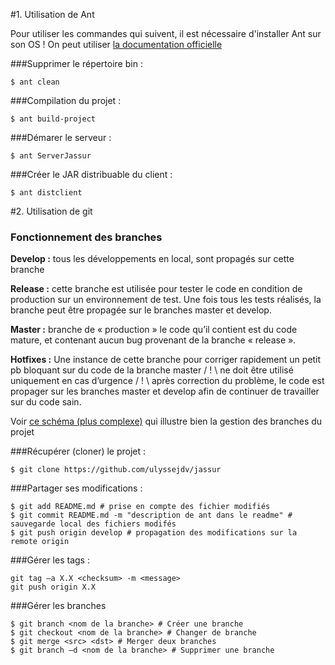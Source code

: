 
#1. Utilisation de Ant

Pour utiliser les commandes qui suivent, il est nécessaire d'installer Ant sur son OS !
On peut utiliser [la documentation officielle](http://ant.apache.org)


###Supprimer le répertoire bin :
```
$ ant clean
```
###Compilation du projet :
```
$ ant build-project
```
###Démarer le serveur :
```
$ ant ServerJassur
```
###Créer le JAR distribuable du client :
```
$ ant distclient
```



#2. Utilisation de git

### Fonctionnement des branches
**Develop :** tous les développements en local, sont propagés sur cette branche

**Release :** cette branche est utilisée pour tester le code en condition de production sur un environnement de test. Une fois tous les tests réalisés, la branche peut être propagée sur le branches master et develop.

**Master :** branche de « production » le code qu’il contient est du code mature, et contenant aucun bug provenant de la branche « release ».

**Hotfixes :** Une instance de cette branche pour corriger rapidement un petit pb bloquant sur du code de la branche master / ! \ ne doit être utilisé uniquement en cas d’urgence / ! \ après correction du problème, le code est propager sur les branches master et develop afin de continuer de travailler sur du code sain. 


Voir [ce schéma (plus complexe)](https://media.licdn.com/mpr/mpr/shrinknp_800_800/AAEAAQAAAAAAAAKMAAAAJDM2NjY0OWE4LTc0NDAtNDdkMS1hMDdiLWU3MzkwM2FjYWExNw.png) qui illustre bien la gestion des branches du projet

###Récupérer (cloner) le projet :
```
$ git clone https://github.com/ulyssejdv/jassur
```
###Partager ses modifications :
```
$ git add README.md # prise en compte des fichier modifiés
$ git commit README.md -m "description de ant dans le readme" # sauvegarde local des fichiers modifés
$ git push origin develop # propagation des modifications sur la remote origin
```
###Gérer les tags : 
```
git tag –a X.X <checksum> -m <message>
git push origin X.X
```

###Gérer les branches
```
$ git branch <nom de la branche> # Créer une branche
$ git checkout <nom de la branche> # Changer de branche
$ git merge <src> <dst> # Merger deux branches
$ git branch –d <nom de la branche> # Supprimer une branche
```
